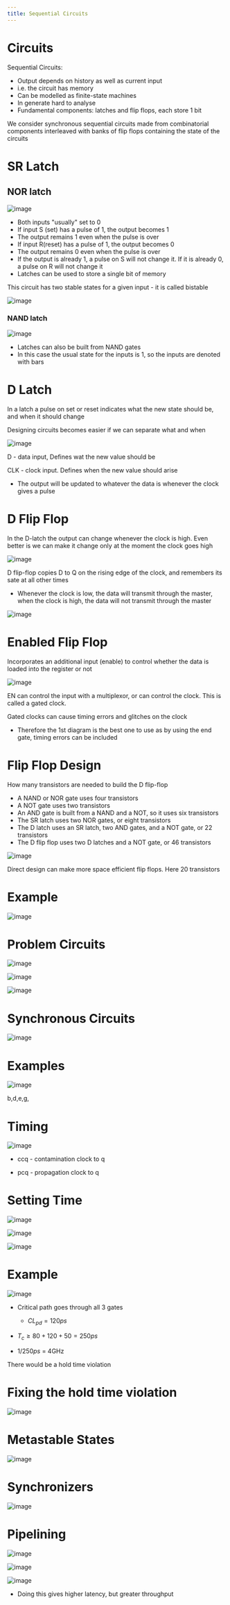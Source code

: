 ```yaml
---
title: Sequential Circuits
---
```


# Circuits

Sequential Circuits:

- Output depends on history as well as current input
- i.e. the circuit has memory
- Can be modelled as finite-state machines
- In generate hard to analyse
- Fundamental components: latches and flip flops, each store 1 bit

We consider synchronous sequential circuits made from combinatorial components interleaved with banks of flip flops containing the state of the circuits

# SR Latch

## NOR latch

![image](/img/Year_1/CSys/DEMA/Sequential/figure2.png)

- Both inputs "usually" set to 0
- If input S (set) has a pulse of 1, the output becomes 1
- The output remains 1 even when the pulse is over
- If input R(reset) has a pulse of 1, the output becomes 0
- The output remains 0 even when the pulse is over
- If the output is already 1, a pulse on S will not change it. If it is already 0, a pulse on R will not change it
- Latches can be used to store a single bit of memory

This circuit has two stable states for a given input - it is called bistable

![image](/img/Year_1/CSys/DEMA/Sequential/figure3.png)

### NAND latch

![image](/img/Year_1/CSys/DEMA/Sequential/figure4.png)

- Latches can also be built from NAND gates
- In this case the usual state for the inputs is 1, so the inputs are denoted with bars

# D Latch

In a latch a pulse on set or reset indicates what the new state should be, and when it should change

Designing circuits becomes easier if we can separate what and when

![image](/img/Year_1/CSys/DEMA/Sequential/figure5.png)

D - data input, Defines wat the new value should be

CLK - clock input. Defines when the new value should arise

- The output will be updated to whatever the data is whenever the
  clock gives a pulse

# D Flip Flop

In the D-latch the output can change whenever the clock is high. Even better is we can make it change only at the moment the clock goes high

![image](/img/Year_1/CSys/DEMA/Sequential/figure6.png)

D flip-flop copies D to Q on the rising edge of the clock, and remembers its sate at all other times

- Whenever the clock is low, the data will transmit through the
  master, when the clock is high, the data will not transmit through
  the master

![image](/img/Year_1/CSys/DEMA/Sequential/figure7.png)

# Enabled Flip Flop

Incorporates an additional input (enable) to control whether the data is loaded into the register or not

![image](/img/Year_1/CSys/DEMA/Sequential/figure8.png)

EN can control the input with a multiplexor, or can control the clock. This is called a gated clock.

Gated clocks can cause timing errors and glitches on the clock

- Therefore the 1st diagram is the best one to use as by using the end
  gate, timing errors can be included

# Flip Flop Design

How many transistors are needed to build the D flip-flop

- A NAND or NOR gate uses four transistors
- A NOT gate uses two transistors
- An AND gate is built from a NAND and a NOT, so it uses six transistors
- The SR latch uses two NOR gates, or eight transistors
- The D latch uses an SR latch, two AND gates, and a NOT gate, or 22 transistors
- The D flip flop uses two D latches and a NOT gate, or 46 transistors

![image](/img/Year_1/CSys/DEMA/Sequential/figure9.png)

Direct design can make more space efficient flip flops. Here 20 transistors

# Example

![image](/img/Year_1/CSys/DEMA/Sequential/figure10.png)

# Problem Circuits

![image](/img/Year_1/CSys/DEMA/Sequential/figure11.png)

![image](/img/Year_1/CSys/DEMA/Sequential/figure12.png)

![image](/img/Year_1/CSys/DEMA/Sequential/figure13.png)

# Synchronous Circuits

![image](/img/Year_1/CSys/DEMA/Sequential/figure14.png)

# Examples

![image](/img/Year_1/CSys/DEMA/Sequential/figure15.png)

b,d,e,g,

# Timing

![image](/img/Year_1/CSys/DEMA/Sequential/figure16.png)

- ccq - contamination clock to q

- pcq - propagation clock to q

# Setting Time

![image](/img/Year_1/CSys/DEMA/Sequential/figure17.png)

![image](/img/Year_1/CSys/DEMA/Sequential/figure18.png)

![image](/img/Year_1/CSys/DEMA/Sequential/figure19.png)

# Example

![image](/img/Year_1/CSys/DEMA/Sequential/figure20.png)

- Critical path goes through all 3 gates

  - $CL_{pd}=120ps$

- $T_c\geqslant80+120+50=250ps$

- $1/250ps$ = 4GHz

There would be a hold time violation

# Fixing the hold time violation

![image](/img/Year_1/CSys/DEMA/Sequential/figure21.png)

# Metastable States

![image](/img/Year_1/CSys/DEMA/Sequential/figure22.png)

# Synchronizers

![image](/img/Year_1/CSys/DEMA/Sequential/figure23.png)

# Pipelining

![image](/img/Year_1/CSys/DEMA/Sequential/figure24.png)

![image](/img/Year_1/CSys/DEMA/Sequential/figure25.png)

![image](/img/Year_1/CSys/DEMA/Sequential/figure26.png)

- Doing this gives higher latency, but greater throughput
